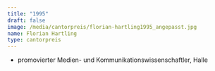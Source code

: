 ```yaml
---
title: "1995"
draft: false
image: /media/cantorpreis/florian-hartling1995_angepasst.jpg
name: Florian Hartling
type: cantorpreis
---
```

- promovierter Medien- und Kommunikationswissenschaftler, Halle




